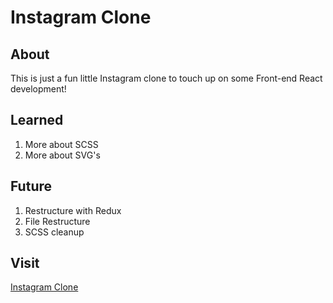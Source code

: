 # Instagram Clone
## About
This is just a fun little Instagram clone to touch up on some Front-end React development!

## Learned
1. More about SCSS
2. More about SVG's

## Future
1. Restructure with Redux
2. File Restructure
3. SCSS cleanup
## Visit
[Instagram Clone](https://alyssademay.dev/InstagramClone/)